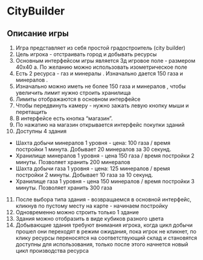 # CityBuilder

## Описание игры 
 
1. Игра представляет из себя простой градостроитель (city builder) 
2. Цель игрока - отстраивать город и добывать ресурсы 
3. Основным интерфейсом игры является 3д игровое поле - размером 40х40 
a. По желанию можно использовать изометрическое поле 
4. Есть 2 ресурса - газ   и минералы  . Изначально дается 150 газа   и 
минералов  . 
5. Изначально можно иметь не более 150 газа   и минералов  , чтобы увеличить 
лимит нужно строить хранилища 
6. Лимиты отображаются в основном интерфейсе 
7. Чтобы передвинуть камеру - нужно зажать левую кнопку мыши и перетащить 
8. В интерфейсе есть кнопка “магазин”.  
9. По нажатию на магазин открывается интерфейс покупки зданий 
10. Доступны 4 здания  
* Шахта добычи минералов   1 уровня - цена: 100 газа   / время постройки 
1 минута. Добывает 20 минералов   за 30 секунд.
* Хранилище минералов   1 уровня - цена 150 газа    / время постройки 2 
минуты. Позволяет хранить 200 минералов   
* Шахта добычи газа  1 уровня - цена: 125 минералов   /  время 
постройки 2 минуты. Добывает 10 газа   за 10 секунд. 
* Хранилище газа  1 уровня - цена 150 минералов   /  время   постройки 3 
минуты. Позволяет хранить 300 газа   
11. После выбора типа здания - возвращаемся в основной интерфейс, кликнув по 
пустому месту на карте - начинаем постройку 
12. Одновременно можно строить только 1 здание 
13. Здания можно отобразить в виде кубиков разного цвета 
14. Добывающие здания требуют внимания игрока, когда цикл добычи прошел они 
переходят в режим ожидания, пока игрок не кликнет, по клику ресурсы переносятся 
на соответствующий склад и становятся доступны для использования, только 
после этого начнется новый цикл производства ресурса 
